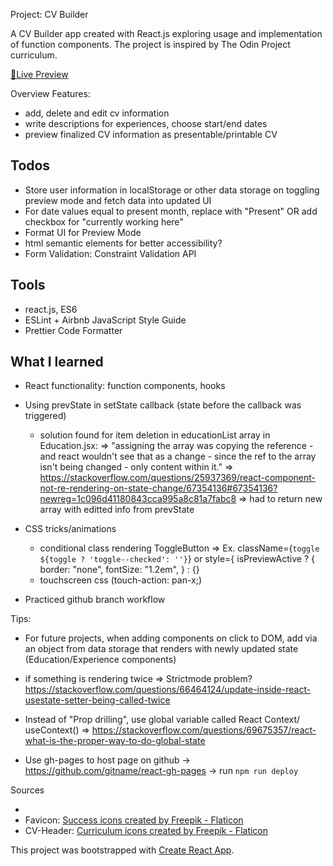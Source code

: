 Project: CV Builder

A CV Builder app created with React.js exploring usage and implementation of function components. The project is inspired by The Odin Project curriculum.

<a href="https://dicristea.github.io/cv-builder/">🔗Live Preview</a>

Overview
Features:

- add, delete and edit cv information
- write descriptions for experiences, choose start/end dates
- preview finalized CV information as presentable/printable CV

## Todos

- Store user information in localStorage or other data storage on toggling preview mode and fetch data into updated UI
- For date values equal to present month, replace with "Present" OR add checkbox for "currently working here"
- Format UI for Preview Mode
- html semantic elements for better accessibility?
- Form Validation: Constraint Validation API

## Tools

- react.js, ES6
- ESLint + Airbnb JavaScript Style Guide
- Prettier Code Formatter

## What I learned

- React functionality: function components, hooks
- Using prevState in setState callback (state before the callback was triggered)

  - solution found for item deletion in educationList array in Education.jsx:
    => "assigning the array was copying the reference - and react wouldn't see that as a change - since the ref to the array isn't being changed - only content within it."
    => https://stackoverflow.com/questions/25937369/react-component-not-re-rendering-on-state-change/67354136#67354136?newreg=1c096d41180843cca995a8c81a7fabc8
    => had to return new array with editted info from prevState

- CSS tricks/animations
  - conditional class rendering
    ToggleButton => Ex. className={`toggle ${toggle ? 'toggle--checked': ''}`} or style={ isPreviewActive ? {
    border: "none",
    fontSize: "1.2em",
    }
    : {}
  - touchscreen css (touch-action: pan-x;)
- Practiced github branch workflow

Tips:

- For future projects, when adding components on click to DOM, add via an object from data storage that renders with newly updated state (Education/Experience components)
- if something is rendering twice => Strictmode problem? https://stackoverflow.com/questions/66464124/update-inside-react-usestate-setter-being-called-twice
- Instead of "Prop drilling", use global variable called React Context/ useContext() => https://stackoverflow.com/questions/69675357/react-what-is-the-proper-way-to-do-global-state

- Use gh-pages to host page on github
  -> https://github.com/gitname/react-gh-pages
  -> run `npm run deploy`

Sources

-
- Favicon:
  <a href="https://www.flaticon.com/free-icons/success" title="success icons">Success icons created by Freepik - Flaticon</a>
- CV-Header:
  <a href="https://www.flaticon.com/free-icons/curriculum" title="curriculum icons">Curriculum icons created by Freepik - Flaticon</a>

This project was bootstrapped with [Create React App](https://github.com/facebook/create-react-app).
